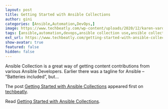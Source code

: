 ```yaml
---
layout: post
title: Getting Started with Ansible Collections
author: gini
categories: [Ansible,Automation,DevOps,]
image: https://www.techbeatly.com/wp-content/uploads/2020/12/karen-vardazaryan-JBrfoV-BZts-unsplash-collections-1024x666.jpg
tags: [ansible,automation,devops,ansible collection use,ansible collections,ansible galaxy,ansible learning,getting started with ansible collections,how to install ansible collection,how to learn ansible,how to use ansible collection,install ansible collection from ansible galaxy,install ansible collection from git,installing ansible collection,]
ext_url: https://www.techbeatly.com/getting-started-with-ansible-collections/
show-avatar: true
featured: false
hidden: false
---
```


<p>Ansible Collection is a great way of getting content contributions from various Ansible Developers. Earlier there was a tagline for Ansible &#8211; “Batteries included”, but&#46;&#46;&#46;</p>
<p>The post <a href="https://www.techbeatly.com/getting-started-with-ansible-collections/">Getting Started with Ansible Collections</a> appeared first on <a href="https://www.techbeatly.com">techbeatly</a>.</p>

Read [Getting Started with Ansible Collections](https://www.techbeatly.com/getting-started-with-ansible-collections/).